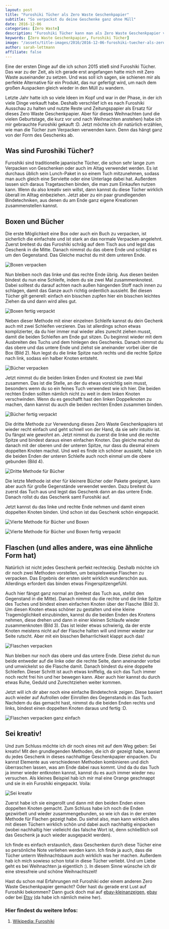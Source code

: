 ```yaml
---
layout: post
title: "Furoshiki Tücher als Zero Waste Geschenkpapier"
subtitle: "So verpackst du deine Geschenke ganz ohne Müll"
date: 2016-12-06
categories: [Zero Waste]
description: "Furoshiki Tücher kann man als Zero Waste Geschenkpapier verwenden. Sie sehen wunderschön aus und verleihen den Geschenken eine persönliche Note."
keywords: [Zero Waste Geschenkpapier, Furoshiki Tücher]
image: "/assets/title-images/2016/2016-12-06-furoshiki-tuecher-als-zero-waste-geschenkpapier.jpg"
author: sarah-lettmann
affiliate: false
---
```

Eine der ersten Dinge auf die ich schon 2015 stieß sind Furoshiki Tücher. Das war zu der Zeit, als ich gerade erst angefangen hatte mich mit Zero Waste auseinander zu setzen. Und was soll ich sagen, sie schienen mir als perfekte Alternative für ein Produkt, das nur gefertigt wird, um nach dem großen Auspacken gleich wieder in den Müll zu wandern.

Letzte Jahr hatte ich so viele Ideen im Kopf und war in der Phase, in der ich viele Dinge verkauft habe. Deshalb verschlief ich es nach Furoshiki Ausschau zu halten und nutzte Reste und Zeitungspapier als Ersatz für dieses Zero Waste Geschenkpapier. Aber für dieses Weihnachten (und die vielen Geburtstage, die kurz vor und nach Weihnachten anstehen) habe ich mir gebrauchte Furoshiki gekauft :D. Jetzt möchte ich dir natürlich erzählen, wie man die Tücher zum Verpacken verwenden kann. Denn das hängt ganz von der Form des Geschenks ab.

## Was sind Furoshiki Tücher?
Furoshiki sind traditionelle japanische Tücher, die schon sehr lange zum Verpacken von Geschenken oder auch im Altag verwendet werden. Es ist durchaus üblich sein Lunch-Paket in so einem Tuch mitzunehmen, sodass man auch gleich eine Serviette oder eine Unterlage dabei hat. Außerdem lassen sich daraus Tragetaschen binden, die man zum Einkaufen nutzen kann. Wenn du also kreativ sein willst, dann kannst du diese Tücher wirklich überall im Alltag einbeziehen. Jetzt aber zu ein paar grundlegenden Bindetechniken, aus denen du am Ende ganz eigene Kreationen zusammenstellen kannst.

## Boxen und Bücher
Die erste Möglichkeit eine Box oder auch ein Buch zu verpacken, ist sicherlich die einfachste und ist stark an das normale Verpacken angelehnt. Zuerst breitest du das Furoshiki schräg auf dem Tisch aus und legst das Geschenk in die Mitte. Danach nimmst du das obere Ende und schlägt es um den Gegenstand. Das Gleiche machst du mit dem unteren Ende.

![Boxen verpacken](/assets/inpost-images/2016/2016-12-06-furoshiki-boxen-einpacken.jpg "© {{ site.title }}")

Nun bleiben noch das linke und das rechte Ende übrig. Aus diesen beiden bindest du nun eine Schleife, indem du sie zwei Mal zusammenknotest. Dabei solltest du darauf achten nach außen hängenden Stoff nach innen zu schlagen, damit das Ganze auch richtig ordentlich aussieht. Bei diesen Tücher gilt generell: einfach ein bisschen zupfen hier ein bisschen leichtes Ziehen da und dann wird alles gut.

![Boxen fertig verpackt](/assets/inpost-images/2016/2016-12-06-furoshiki-boxen-einpacken-fertig-verpackt.jpg "© {{ site.title }}")

Neben dieser Methode mit einer einzelnen Schleife kannst du dein Gechenk auch mit zwei Schleifen verzieren. Das ist allerdings schon etwas komplizierter, da du hier immer mal wieder alles zurecht ziehen musst, damit die beiden Schleifen am Ende gut sitzen. Du beginnst wieder mit dem Ausbreiten des Tuchs und dem hinlegen des Geschenks. Danach nimmst du das obere und das untere Ende und ziehst sie aneinander vorbei über die Box (Bild 2). Nun legst du die linke Spitze nach rechts und die rechte Spitze nach link, sodass ein halber Knoten entsteht.

![Bücher verpacken](/assets/inpost-images/2016/2016-12-06-furoshiki-buecher-einpacken.jpg "© {{ site.title }}")

Jetzt nimmst du die beiden linken Enden und Knotest sie zwei Mal zusammen. Das ist die Stelle, an der du etwas vorsichtig sein musst, besonders wenn du so ein feines Tuch verwendest wie ich hier. Die beiden rechten Enden sollten nämlich nicht zu weit in dem linken Knoten verschwinden. Wenn du es geschafft hast den linken Doppelknoten zu machen, dann kannst du auch die beiden rechten Enden zusammen binden.

![Bücher fertig verpackt](/assets/inpost-images/2016/2016-12-06-furoshiki-buecher-einpacken-fertig-verpackt.jpg "© {{ site.title }}")

Die dritte Methode zur Verwendung dieses Zero Waste Geschenkpapiers ist wieder recht einfach und geht schnell von der Hand, da sie sehr intuitiv ist. Du fängst wie gewohnt an. Jetzt nimmst du zuerst die linke und die rechte Spitze und bindest daraus einen einfachen Knoten. Das gleiche machst du danach mit der oberen und der unteren Spitze, nur dass du diesmal einem doppelten Knoten machst. Und weil es finde ich schöner aussieht, habe ich die beiden Enden der unteren Schleife auch noch einmal um die obere gebunden (Bild 4).

![Dritte Methode für Bücher](/assets/inpost-images/2016/2016-12-06-furoshiki-methode-drei.jpg "© {{ site.title }}")

Die letzte Methode ist eher für kleinere Bücher oder Pakete geeignet, kann aber auch für große Gegenstände verwendet werden. Dazu breitest du zuerst das Tuch aus und legst das Geschenk dann an das untere Ende. Danach rollst du das Geschenk samt Furoshiki auf.

Jetzt kannst du das linke und rechte Ende nehmen und damit einen doppelten Knoten binden. Und schon ist das Geschenk schön eingepackt.

![Vierte Methode für Bücher und Boxen](/assets/inpost-images/2016/2016-12-06-furoshiki-methode-vier.jpg "© {{ site.title }}")

![Vierte Methode für Bücher und Boxen fertig verpackt](/assets/inpost-images/2016/2016-12-06-furoshiki-methode-vier-fertig-verpackt.jpg "© {{ site.title }}")

## Flaschen (und alles andere, was eine ähnliche Form hat)
Natürlich ist nicht jedes Geschenk perfekt rechteckig. Deshalb möchte ich dir noch zwei Methoden vorstellen, um beispielsweise Flaschen zu verpacken. Das Ergebnis der ersten sieht wirklich wunderschön aus. Allerdings erfordert das binden etwas Fingerspitzengefühl.

Auch hier fängst ganz normal an (breitest das Tuch aus, stellst den Gegenstand in die Mitte). Danach nimmst du die rechte und die linke Spitze des Tuches und bindest einen einfachen Knoten über der Flasche (Bild 3). Um diesen Knoten etwas schöner zu gestalten und eine kleine Tragemöglichkeit einzubinden, kannst du die beiden Enden des Knotens nehmen, diese drehen und dann in einer kleinen Schlaufe wieder zusammenknoten (Bild 3). Das ist leider etwas schwierig, da der erste Knoten meistens nicht auf der Flasche halten will und immer wieder zur Seite rutscht. Aber mit ein bisschen Beharrlichkeit klappt auch das!

![Flaschen verpacken](/assets/inpost-images/2016/2016-12-06-furoshiki-flaschen-verpacken.jpg "© {{ site.title }}")

Nun bleiben nur noch das obere und das untere Ende. Diese ziehst du nun beide entweder auf die linke oder die rechte Seite, dann aneinander vorbei und umwickelst so die Flasche damit. Danach bindest du eine doppelte Schleifen. Dieser Schritt ist auch etwas kniffelig, da sich das Tuch immer noch recht frei hin und her bewegen kann. Aber auch hier kannst du durch etwas Ruhe, Geduld und Zurechtziehen weiter kommen.

Jetzt will ich dir aber noch eine einfache Bindetechnik zeigen. Diese basiert auch wieder auf Aufrollen oder Einrollen des Gegenstands in das Tuch. Nachdem du das gemacht hast, nimmst du die beiden Enden rechts und links, bindest einen doppelten Knoten daraus und fertig :D.

![Flaschen verpacken ganz einfach](/assets/inpost-images/2016/2016-12-06-furoshiki-flaschen-einfach-verpacken.jpg "© {{ site.title }}")

## Sei kreativ!
Und zum Schluss möchte ich dir noch eines mit auf dem Weg geben: Sei kreativ! Mit den grundlegenden Methoden, die ich dir gezeigt habe, kannst du jedes Geschenk in dieses nachhaltige Geschenkpapier einpacken. Du kannst Elemente aus verschiedenen Methoden kombinieren und dich überraschen lassen, was am Ende dabei raus kommt. Und da du das Tuch ja immer wieder entknoten kannst, kannst du es auch immer wieder neu versuchen. Als kleines Beispiel hab ich mir mal eine Orange geschnappt und sie in ein Furoshiki eingepackt. Voila:

![Sei kreativ](/assets/inpost-images/2016/2016-12-06-furoshiki-sei-kreativ.jpg "© {{ site.title }}")

Zuerst habe ich sie eingerollt und dann mit den beiden Enden einen doppelten Knoten gemacht. Zum Schluss habe ich noch die Enden gezwirbelt und wieder zusammengebunden, so wie ich das in der ersten Methode für Flachen gezeigt habe. Du siehst also, man kann wirklich alles mit diesen Tüchern wirklich schön und dabei auch nachhaltig einpacken (wobei nachhaltig hier vielleicht das falsche Wort ist, denn schließlich soll das Geschenk ja auch wieder ausgepackt werden).

Ich finde es einfach erstaunlich, dass Geschenken durch diese Tücher eine so persönliche Note verliehen werden kann. Ich finde ja auch, dass die Tücher unterm Weihnachtsbaum auch wirklich was her machen. Außerdem hab ich mich sowieso schon total in diese Tücher verliebt. Und um Liebe geht es bei Weihnachten ja eigentlich :). In diesem Sinne wünsche ich dir eine stressfreie und schöne Weihnachtszeit!

Hast du schon mal Erfahrungen mit Furoshiki oder einem anderen Zero Waste Geschenkpapier gemacht? Oder hast du gerade erst Lust auf Furoshiki bekommen? Dann guck doch mal auf [ebay-kleinanzeigen](https://www.ebay-kleinanzeigen.de), [ebay](http://www.ebay.de/) oder bei [Etsy](https://www.etsy.com/de/) (da habe ich nämlich meine her).

### Hier findest du weitere Infos:
1. [Wikipedia: Furoshiki](https://de.wikipedia.org/wiki/Furoshiki)
